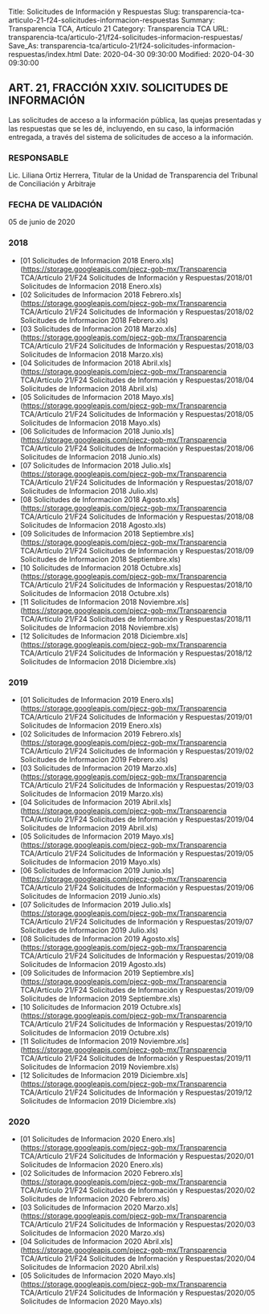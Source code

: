 Title: Solicitudes de Información y Respuestas
Slug: transparencia-tca-articulo-21-f24-solicitudes-informacion-respuestas
Summary: Transparencia TCA, Artículo 21
Category: Transparencia TCA
URL: transparencia-tca/articulo-21/f24-solicitudes-informacion-respuestas/
Save_As: transparencia-tca/articulo-21/f24-solicitudes-informacion-respuestas/index.html
Date: 2020-04-30 09:30:00
Modified: 2020-04-30 09:30:00


## ART. 21, FRACCIÓN XXIV. SOLICITUDES DE INFORMACIÓN

Las solicitudes de acceso a la información pública, las quejas presentadas y las respuestas que se les dé, incluyendo, en su caso, la información entregada, a través del sistema de solicitudes de acceso a la información.

### RESPONSABLE

Lic. Liliana Ortiz Herrera, Titular de la Unidad de Transparencia del Tribunal de Conciliación y Arbitraje

### FECHA DE VALIDACIÓN

05 de junio de 2020


### 2018


* [01 Solicitudes de Informacion 2018 Enero.xls](https://storage.googleapis.com/pjecz-gob-mx/Transparencia TCA/Artículo 21/F24 Solicitudes de Información y Respuestas/2018/01 Solicitudes de Informacion 2018 Enero.xls)
* [02 Solicitudes de Informacion 2018 Febrero.xls](https://storage.googleapis.com/pjecz-gob-mx/Transparencia TCA/Artículo 21/F24 Solicitudes de Información y Respuestas/2018/02 Solicitudes de Informacion 2018 Febrero.xls)
* [03 Solicitudes de Informacion 2018 Marzo.xls](https://storage.googleapis.com/pjecz-gob-mx/Transparencia TCA/Artículo 21/F24 Solicitudes de Información y Respuestas/2018/03 Solicitudes de Informacion 2018 Marzo.xls)
* [04 Solicitudes de Informacion 2018 Abril.xls](https://storage.googleapis.com/pjecz-gob-mx/Transparencia TCA/Artículo 21/F24 Solicitudes de Información y Respuestas/2018/04 Solicitudes de Informacion 2018 Abril.xls)
* [05 Solicitudes de Informacion 2018 Mayo.xls](https://storage.googleapis.com/pjecz-gob-mx/Transparencia TCA/Artículo 21/F24 Solicitudes de Información y Respuestas/2018/05 Solicitudes de Informacion 2018 Mayo.xls)
* [06 Solicitudes de Informacion 2018 Junio.xls](https://storage.googleapis.com/pjecz-gob-mx/Transparencia TCA/Artículo 21/F24 Solicitudes de Información y Respuestas/2018/06 Solicitudes de Informacion 2018 Junio.xls)
* [07 Solicitudes de Informacion 2018 Julio.xls](https://storage.googleapis.com/pjecz-gob-mx/Transparencia TCA/Artículo 21/F24 Solicitudes de Información y Respuestas/2018/07 Solicitudes de Informacion 2018 Julio.xls)
* [08 Solicitudes de Informacion 2018 Agosto.xls](https://storage.googleapis.com/pjecz-gob-mx/Transparencia TCA/Artículo 21/F24 Solicitudes de Información y Respuestas/2018/08 Solicitudes de Informacion 2018 Agosto.xls)
* [09 Solicitudes de Informacion 2018 Septiembre.xls](https://storage.googleapis.com/pjecz-gob-mx/Transparencia TCA/Artículo 21/F24 Solicitudes de Información y Respuestas/2018/09 Solicitudes de Informacion 2018 Septiembre.xls)
* [10 Solicitudes de Informacion 2018 Octubre.xls](https://storage.googleapis.com/pjecz-gob-mx/Transparencia TCA/Artículo 21/F24 Solicitudes de Información y Respuestas/2018/10 Solicitudes de Informacion 2018 Octubre.xls)
* [11 Solicitudes de Informacion 2018 Noviembre.xls](https://storage.googleapis.com/pjecz-gob-mx/Transparencia TCA/Artículo 21/F24 Solicitudes de Información y Respuestas/2018/11 Solicitudes de Informacion 2018 Noviembre.xls)
* [12 Solicitudes de Informacion 2018 Diciembre.xls](https://storage.googleapis.com/pjecz-gob-mx/Transparencia TCA/Artículo 21/F24 Solicitudes de Información y Respuestas/2018/12 Solicitudes de Informacion 2018 Diciembre.xls)


### 2019


* [01 Solicitudes de Informacion 2019 Enero.xls](https://storage.googleapis.com/pjecz-gob-mx/Transparencia TCA/Artículo 21/F24 Solicitudes de Información y Respuestas/2019/01 Solicitudes de Informacion 2019 Enero.xls)
* [02 Solicitudes de Informacion 2019 Febrero.xls](https://storage.googleapis.com/pjecz-gob-mx/Transparencia TCA/Artículo 21/F24 Solicitudes de Información y Respuestas/2019/02 Solicitudes de Informacion 2019 Febrero.xls)
* [03 Solicitudes de Informacion 2019 Marzo.xls](https://storage.googleapis.com/pjecz-gob-mx/Transparencia TCA/Artículo 21/F24 Solicitudes de Información y Respuestas/2019/03 Solicitudes de Informacion 2019 Marzo.xls)
* [04 Solicitudes de Informacion 2019 Abril.xls](https://storage.googleapis.com/pjecz-gob-mx/Transparencia TCA/Artículo 21/F24 Solicitudes de Información y Respuestas/2019/04 Solicitudes de Informacion 2019 Abril.xls)
* [05 Solicitudes de Informacion 2019 Mayo.xls](https://storage.googleapis.com/pjecz-gob-mx/Transparencia TCA/Artículo 21/F24 Solicitudes de Información y Respuestas/2019/05 Solicitudes de Informacion 2019 Mayo.xls)
* [06 Solicitudes de Informacion 2019 Junio.xls](https://storage.googleapis.com/pjecz-gob-mx/Transparencia TCA/Artículo 21/F24 Solicitudes de Información y Respuestas/2019/06 Solicitudes de Informacion 2019 Junio.xls)
* [07 Solicitudes de Informacion 2019 Julio.xls](https://storage.googleapis.com/pjecz-gob-mx/Transparencia TCA/Artículo 21/F24 Solicitudes de Información y Respuestas/2019/07 Solicitudes de Informacion 2019 Julio.xls)
* [08 Solicitudes de Informacion 2019 Agosto.xls](https://storage.googleapis.com/pjecz-gob-mx/Transparencia TCA/Artículo 21/F24 Solicitudes de Información y Respuestas/2019/08 Solicitudes de Informacion 2019 Agosto.xls)
* [09 Solicitudes de Informacion 2019 Septiembre.xls](https://storage.googleapis.com/pjecz-gob-mx/Transparencia TCA/Artículo 21/F24 Solicitudes de Información y Respuestas/2019/09 Solicitudes de Informacion 2019 Septiembre.xls)
* [10 Solicitudes de Informacion 2019 Octubre.xls](https://storage.googleapis.com/pjecz-gob-mx/Transparencia TCA/Artículo 21/F24 Solicitudes de Información y Respuestas/2019/10 Solicitudes de Informacion 2019 Octubre.xls)
* [11 Solicitudes de Informacion 2019 Noviembre.xls](https://storage.googleapis.com/pjecz-gob-mx/Transparencia TCA/Artículo 21/F24 Solicitudes de Información y Respuestas/2019/11 Solicitudes de Informacion 2019 Noviembre.xls)
* [12 Solicitudes de Informacion 2019 Diciembre.xls](https://storage.googleapis.com/pjecz-gob-mx/Transparencia TCA/Artículo 21/F24 Solicitudes de Información y Respuestas/2019/12 Solicitudes de Informacion 2019 Diciembre.xls)


### 2020


* [01 Solicitudes de Informacion 2020 Enero.xls](https://storage.googleapis.com/pjecz-gob-mx/Transparencia TCA/Artículo 21/F24 Solicitudes de Información y Respuestas/2020/01 Solicitudes de Informacion 2020 Enero.xls)
* [02 Solicitudes de Informacion 2020 Febrero.xls](https://storage.googleapis.com/pjecz-gob-mx/Transparencia TCA/Artículo 21/F24 Solicitudes de Información y Respuestas/2020/02 Solicitudes de Informacion 2020 Febrero.xls)
* [03 Solicitudes de Informacion 2020 Marzo.xls](https://storage.googleapis.com/pjecz-gob-mx/Transparencia TCA/Artículo 21/F24 Solicitudes de Información y Respuestas/2020/03 Solicitudes de Informacion 2020 Marzo.xls)
* [04 Solicitudes de Informacion 2020 Abril.xls](https://storage.googleapis.com/pjecz-gob-mx/Transparencia TCA/Artículo 21/F24 Solicitudes de Información y Respuestas/2020/04 Solicitudes de Informacion 2020 Abril.xls)
* [05 Solicitudes de Informacion 2020 Mayo.xls](https://storage.googleapis.com/pjecz-gob-mx/Transparencia TCA/Artículo 21/F24 Solicitudes de Información y Respuestas/2020/05 Solicitudes de Informacion 2020 Mayo.xls)


